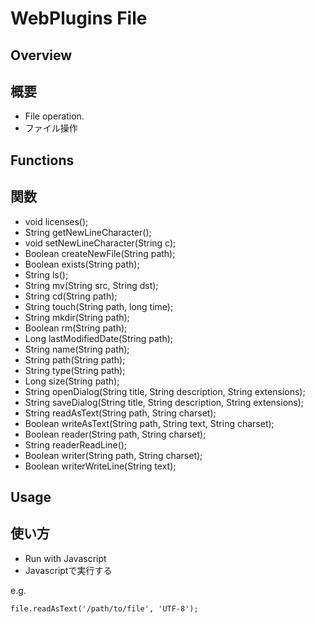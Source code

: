 # WebPlugins File
## Overview

## 概要

 * File operation.  
 * ファイル操作
## Functions

## 関数

 * void licenses();
 * String getNewLineCharacter();
 * void setNewLineCharacter(String c);
 * Boolean createNewFile(String path);
 * Boolean exists(String path);
 * String ls();
 * String mv(String src, String dst);
 * String cd(String path);
 * String touch(String path, long time);
 * String mkdir(String path);
 * Boolean rm(String path);
 * Long lastModifiedDate(String path);
 * String name(String path);
 * String path(String path);
 * String type(String path);
 * Long size(String path);
 * String openDialog(String title, String description, String extensions);
 * String saveDialog(String title, String description, String extensions);
 * String readAsText(String path, String charset);
 * Boolean writeAsText(String path, String text, String charset);
 * Boolean reader(String path, String charset);
 * String readerReadLine();
 * Boolean writer(String path, String charset);
 * Boolean writerWriteLine(String text);
## Usage

## 使い方

 * Run with Javascript  
 * Javascriptで実行する  

e.g.  
```
file.readAsText('/path/to/file', 'UTF-8');
```
